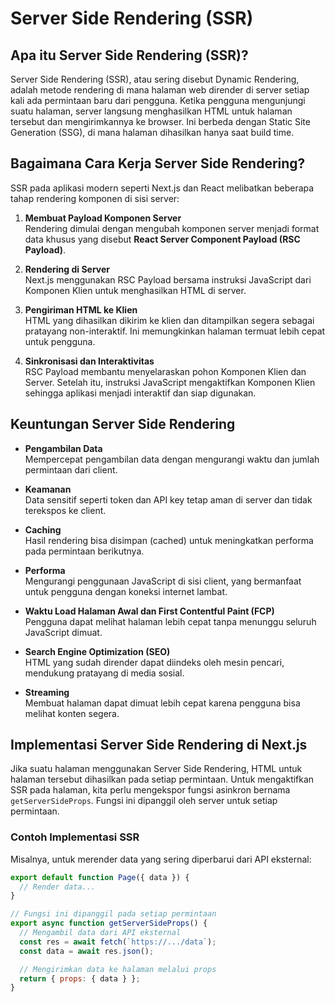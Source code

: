 # Server Side Rendering (SSR)

## Apa itu Server Side Rendering (SSR)?

Server Side Rendering (SSR), atau sering disebut Dynamic Rendering, adalah metode rendering di mana halaman web dirender di server setiap kali ada permintaan baru dari pengguna. Ketika pengguna mengunjungi suatu halaman, server langsung menghasilkan HTML untuk halaman tersebut dan mengirimkannya ke browser. Ini berbeda dengan Static Site Generation (SSG), di mana halaman dihasilkan hanya saat build time.

## Bagaimana Cara Kerja Server Side Rendering?

SSR pada aplikasi modern seperti Next.js dan React melibatkan beberapa tahap rendering komponen di sisi server:

1. **Membuat Payload Komponen Server**  
   Rendering dimulai dengan mengubah komponen server menjadi format data khusus yang disebut **React Server Component Payload (RSC Payload)**.

2. **Rendering di Server**  
   Next.js menggunakan RSC Payload bersama instruksi JavaScript dari Komponen Klien untuk menghasilkan HTML di server.

3. **Pengiriman HTML ke Klien**  
   HTML yang dihasilkan dikirim ke klien dan ditampilkan segera sebagai pratayang non-interaktif. Ini memungkinkan halaman termuat lebih cepat untuk pengguna.

4. **Sinkronisasi dan Interaktivitas**  
   RSC Payload membantu menyelaraskan pohon Komponen Klien dan Server. Setelah itu, instruksi JavaScript mengaktifkan Komponen Klien sehingga aplikasi menjadi interaktif dan siap digunakan.

## Keuntungan Server Side Rendering

- **Pengambilan Data**  
  Mempercepat pengambilan data dengan mengurangi waktu dan jumlah permintaan dari client.

- **Keamanan**  
  Data sensitif seperti token dan API key tetap aman di server dan tidak terekspos ke client.

- **Caching**  
  Hasil rendering bisa disimpan (cached) untuk meningkatkan performa pada permintaan berikutnya.

- **Performa**  
  Mengurangi penggunaan JavaScript di sisi client, yang bermanfaat untuk pengguna dengan koneksi internet lambat.

- **Waktu Load Halaman Awal dan First Contentful Paint (FCP)**  
  Pengguna dapat melihat halaman lebih cepat tanpa menunggu seluruh JavaScript dimuat.

- **Search Engine Optimization (SEO)**  
  HTML yang sudah dirender dapat diindeks oleh mesin pencari, mendukung pratayang di media sosial.

- **Streaming**  
  Membuat halaman dapat dimuat lebih cepat karena pengguna bisa melihat konten segera.

## Implementasi Server Side Rendering di Next.js

Jika suatu halaman menggunakan Server Side Rendering, HTML untuk halaman tersebut dihasilkan pada setiap permintaan. Untuk mengaktifkan SSR pada halaman, kita perlu mengekspor fungsi asinkron bernama `getServerSideProps`. Fungsi ini dipanggil oleh server untuk setiap permintaan.

### Contoh Implementasi SSR

Misalnya, untuk merender data yang sering diperbarui dari API eksternal:

```javascript
export default function Page({ data }) {
  // Render data...
}

// Fungsi ini dipanggil pada setiap permintaan
export async function getServerSideProps() {
  // Mengambil data dari API eksternal
  const res = await fetch(`https://.../data`);
  const data = await res.json();

  // Mengirimkan data ke halaman melalui props
  return { props: { data } };
}

